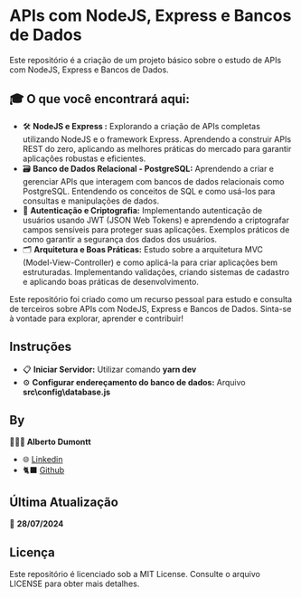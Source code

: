 # APIs com NodeJS, Express e Bancos de Dados

Este repositório é a criação de um projeto básico sobre o estudo de APIs com NodeJS, Express e Bancos de Dados.

## 🎓 **O que você encontrará aqui:**

- 🛠️ **NodeJS e Express :** Explorando a criação de APIs completas utilizando NodeJS e o framework Express. Aprendendo a construir APIs REST do zero, aplicando as melhores práticas do mercado para garantir aplicações robustas e eficientes.
- 🗃️ **Banco de Dados Relacional - PostgreSQL:** Aprendendo a criar e gerenciar APIs que interagem com bancos de dados relacionais como PostgreSQL. Entendendo os conceitos de SQL e como usá-los para consultas e manipulações de dados.
- 🔐 **Autenticação e Criptografia:** Implementando autenticação de usuários usando JWT (JSON Web Tokens) e aprendendo a criptografar campos sensíveis para proteger suas aplicações. Exemplos práticos de como garantir a segurança dos dados dos usuários.
- 🗂️ **Arquitetura e Boas Práticas:** Estudo sobre a arquitetura MVC (Model-View-Controller) e como aplicá-la para criar aplicações bem estruturadas. Implementando validações, criando sistemas de cadastro e aplicando boas práticas de desenvolvimento.

Este repositório foi criado como um recurso pessoal para estudo e consulta de terceiros sobre APIs com NodeJS, Express e Bancos de Dados. Sinta-se à vontade para explorar, aprender e contribuir!

## Instruções
- 📋 **Iniciar Servidor:** Utilizar comando **yarn dev**
- ⚙️ **Configurar endereçamento do banco de dados:** Arquivo **src\config\database.js**

## By

**👨🏾‍💻 Alberto Dumontt**  
- 🌐 [Linkedin](https://www.linkedin.com/in/alberto-sdumontt/)  
- 🐈‍⬛ [Github](https://github.com/AlbertoDumonttDev)  

## Última Atualização

📆 **28/07/2024**

## Licença

Este repositório é licenciado sob a MIT License. Consulte o arquivo LICENSE para obter mais detalhes.
